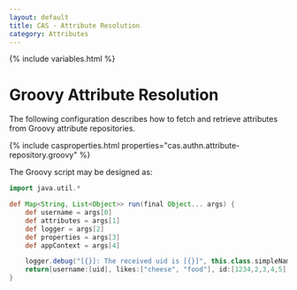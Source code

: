 ```yaml
---
layout: default
title: CAS - Attribute Resolution
category: Attributes
---
```


{% include variables.html %}

# Groovy Attribute Resolution
     
The following configuration describes how to fetch and retrieve attributes from Groovy attribute repositories.

{% include casproperties.html properties="cas.authn.attribute-repository.groovy" %}

The Groovy script may be designed as:

```groovy
import java.util.*

def Map<String, List<Object>> run(final Object... args) {
    def username = args[0]
    def attributes = args[1]
    def logger = args[2]
    def properties = args[3]
    def appContext = args[4]

    logger.debug("[{}]: The received uid is [{}]", this.class.simpleName, uid)
    return[username:[uid], likes:["cheese", "food"], id:[1234,2,3,4,5], another:"attribute"]
}
```
